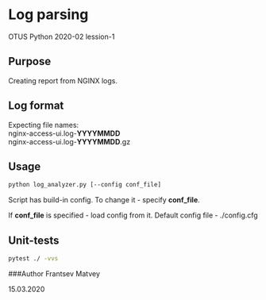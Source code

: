 # Log parsing
OTUS Python 2020-02 lession-1

## Purpose
Creating report from NGINX logs.

## Log format
Expecting file names:<br/>
nginx-access-ui.log-**YYYYMMDD**<br/>
nginx-access-ui.log-**YYYYMMDD**.gz
 
## Usage
```bash
python log_analyzer.py [--config conf_file]
```
Script has build-in config. To change it - specify **conf_file**.

If **conf_file** is specified - load config from it.
Default config file - ./config.cfg

## Unit-tests
```bash
pytest ./ -vvs
```

###Author
Frantsev Matvey

15.03.2020